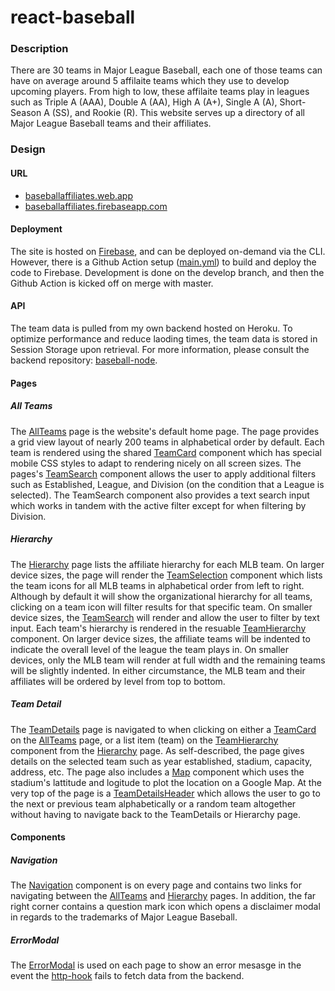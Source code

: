 # react-baseball

### Description

There are 30 teams in Major League Baseball, each one of those teams can have on average around 5 affilaite teams which they use to develop upcoming players. From high to low, these affilaite teams play in leagues such as Triple A (AAA), Double A (AA), High A (A+), Single A (A), Short-Season A (SS), and Rookie (R). This website serves up a directory of all Major League Baseball teams and their affiliates.

### Design

#### URL

- [baseballaffiliates.web.app](https://baseballaffiliates.web.app/)
- [baseballaffiliates.firebaseapp.com](https://baseballaffiliates.firebaseapp.com/)

#### Deployment

The site is hosted on [Firebase](https://firebase.google.com/), and can be deployed on-demand via the CLI. However, there is a Github Action setup ([main.yml](/.github/workflows/main.yml)) to build and deploy the code to Firebase. Development is done on the develop branch, and then the Github Action is kicked off on merge with master.

#### API

The team data is pulled from my own backend hosted on Heroku. To optimize performance and reduce laoding times, the team data is stored in Session Storage upon retrieval. For more information, please consult the backend repository: [baseball-node](https://github.com/matthewdoles/baseball-node).

#### Pages

##### All Teams

The [AllTeams](src/pages/AllTeams) page is the website's default home page. The page provides a grid view layout of nearly 200 teams in alphabetical order by default. Each team is rendered using the shared [TeamCard](src/shared/TeamCard/index.js) component which has special mobile CSS styles to adapt to rendering nicely on all screen sizes. The pages's [TeamSearch](src/shared/TeamSearch/index.js) component allows the user to apply additional filters such as Established, League, and Division (on the condition that a League is selected). The TeamSearch component also provides a text search input which works in tandem with the active filter except for when filtering by Division.

##### Hierarchy

The [Hierarchy](src/pages/Hierarchy) page lists the affiliate hierarchy for each MLB team. On larger device sizes, the page will render the [TeamSelection](src/pages/Hierarchy/components/TeamSelection) component which lists the team icons for all MLB teams in alphabetical order from left to right. Although by default it will show the organizational hierarchy for all teams, clicking on a team icon will filter results for that specific team. On smaller device sizes, the [TeamSearch](src/shared/TeamSearch/index.js) will render and allow the user to filter by text input. Each team's hierarchy is rendered in the resuable [TeamHierarchy](src/pages/Hierarchy/components/TeamHierarchy) component. On larger device sizes, the affiliate teams will be indented to indicate the overall level of the league the team plays in. On smaller devices, only the MLB team will render at full width and the remaining teams will be slightly indented. In either circumstance, the MLB team and their affiliates will be ordered by level from top to bottom.

##### Team Detail

The [TeamDetails](src/pages/TeamDetails) page is navigated to when clicking on either a [TeamCard](src/shared/TeamCard/index.js) on the [AllTeams](src/pages/AllTeams) page, or a list item (team) on the [TeamHierarchy](src/pages/Hierarchy/components/TeamHierarchy) component from the [Hierarchy](src/pages/Hierarchy) page. As self-described, the page gives details on the selected team such as year established, stadium, capacity, address, etc. The page also includes a [Map](src/shared/Map/index.js) component which uses the stadium's lattitude and logitude to plot the location on a Google Map. At the very top of the page is a [TeamDetailsHeader](src/pages/TeamDetails/components/TeamDetailsHeader) which allows the user to go to the next or previous team alphabetically or a random team altogether without having to navigate back to the TeamDetails or Hierarchy page.

#### Components

##### Navigation

The [Navigation](src/shared/Navigation/index.js) component is on every page and contains two links for navigating between the [AllTeams](src/pages/AllTeams) and [Hierarchy](src/pages/Hierarchy) pages. In addition, the far right corner contains a question mark icon which opens a disclaimer modal in regards to the trademarks of Major League Baseball.

##### ErrorModal

The [ErrorModal](src/shared/ErrorModal/index.js) is used on each page to show an error mesasge in the event the [http-hook](src/hooks/http-hook.js) fails to fetch data from the backend.
